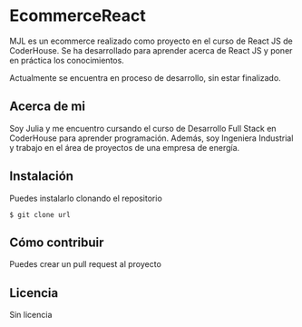 # EcommerceReact

 

MJL es un ecommerce realizado como proyecto en el curso de React JS de CoderHouse. Se ha desarrollado para aprender acerca de React JS y poner en práctica los conocimientos.

Actualmente se encuentra en proceso de desarrollo, sin estar finalizado.

 

## Acerca de mi

 

Soy Julia y me encuentro cursando el curso de Desarrollo Full Stack en CoderHouse para aprender programación. Además, soy Ingeniera Industrial y trabajo en el área de proyectos de una empresa de energía.

 

## Instalación

 

Puedes instalarlo clonando el repositorio

 

`$ git clone url`

 

## Cómo contribuir

 

Puedes crear un pull request al proyecto

 

## Licencia

 

Sin licencia